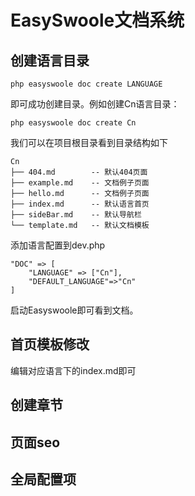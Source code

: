 # EasySwoole文档系统
## 创建语言目录
```
php easyswoole doc create LANGUAGE 
```
即可成功创建目录。例如创建Cn语言目录：
```
php easyswoole doc create Cn 
```
我们可以在项目根目录看到目录结构如下
```
Cn
├── 404.md        -- 默认404页面
├── example.md    -- 文档例子页面
├── hello.md      -- 文档例子页面
├── index.md      -- 默认语言首页
├── sideBar.md    -- 默认导航栏
└── template.md   -- 默认文档模板
```
添加语言配置到dev.php
```
"DOC" => [
    "LANGUAGE" => ["Cn"],
    "DEFAULT_LANGUAGE"=>"Cn"
]
```
启动Easyswoole即可看到文档。

## 首页模板修改
编辑对应语言下的index.md即可
## 创建章节
## 页面seo
## 全局配置项